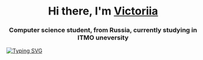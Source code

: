 <h1 align="center">Hi there, I'm <a href="https://daniilshat.ru/" target="_blank">Victoriia</a> 

<h3 align="center">Computer science student, from Russia, currently studying in ITMO uneversity</h3>

[![Typing SVG](https://readme-typing-svg.herokuapp.com?color=%2336BCF7&lines=Computer+science+student)](https://git.io/typing-svg)
